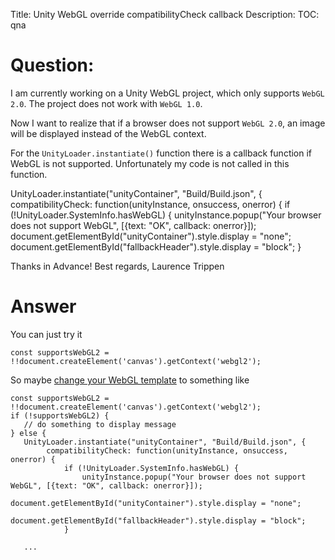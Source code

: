 Title: Unity WebGL override compatibilityCheck callback
Description:
TOC: qna

# Question:

I am currently working on a Unity WebGL project, which only supports `WebGL 2.0`.
The project does not work with `WebGL 1.0`.

Now I want to realize that if a browser does not support `WebGL 2.0`, an image will be displayed instead of the WebGL context.

For the `UnityLoader.instantiate()` function there is a callback function if WebGL is not supported. Unfortunately my code is not called in this function.

  UnityLoader.instantiate("unityContainer", "Build/Build.json", {
   compatibilityCheck: function(unityInstance, onsuccess, onerror) {
    if (!UnityLoader.SystemInfo.hasWebGL) {
     unityInstance.popup("Your browser does not support WebGL", [{text: "OK", callback: onerror}]);
     document.getElementById("unityContainer").style.display = "none";
     document.getElementById("fallbackHeader").style.display = "block";
    }

Thanks in Advance!
Best regards,
Laurence Trippen 

# Answer

You can just try it

    const supportsWebGL2 = !!document.createElement('canvas').getContext('webgl2');

So maybe [change your WebGL template](https://docs.unity3d.com/Manual/webgl-templates.html) to something like

```
const supportsWebGL2 = !!document.createElement('canvas').getContext('webgl2');
if (!supportsWebGL2) {
   // do something to display message
} else {
   UnityLoader.instantiate("unityContainer", "Build/Build.json", {
        compatibilityCheck: function(unityInstance, onsuccess, onerror) {
            if (!UnityLoader.SystemInfo.hasWebGL) {
                unityInstance.popup("Your browser does not support WebGL", [{text: "OK", callback: onerror}]);
                document.getElementById("unityContainer").style.display = "none";
                document.getElementById("fallbackHeader").style.display = "block";
            }

   ...
```
